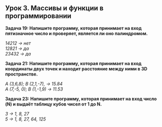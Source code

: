 ## **Урок 3. Массивы и функции в программировании**

**Задача 19: Напишите программу, которая принимает на вход пятизначное число и проверяет, является ли оно палиндромом.**

*14212 -> нет  
12821 -> да  
23432 -> да*


**Задача 21: Напишите программу, которая принимает на вход координаты двух точек и находит расстояние между ними в 3D пространстве.**

*A (3,6,8); B (2,1,-7), -> 15.84  
A (7,-5, 0); B (1,-1,9) -> 11.53*

**Задача 23: Напишите программу, которая принимает на вход число (N) и выдаёт таблицу кубов чисел от 1 до N.**

*3 -> 1, 8, 27  
5 -> 1, 8, 27, 64, 125*